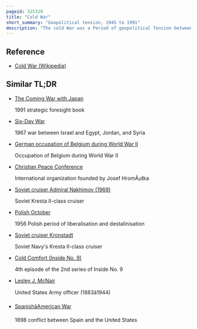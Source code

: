 ```yaml
---
pageid: 325329
title: "Cold War"
short_summary: "Geopolitical tension, 1945 to 1991"
description: "The cold War was a Period of geopolitical Tension between the united States and the soviet Union and their respective Allies the western Bloc and the eastern Bloc that began after World War Ii and lasted until 1991."
---
```


## Reference

- [Cold War (Wikipedia)](https://en.wikipedia.org/?curid=325329)

## Similar TL;DR

- [The Coming War with Japan](/tldr/en/the-coming-war-with-japan)

  1991 strategic foresight book

- [Six-Day War](/tldr/en/six-day-war)

  1967 war between Israel and Egypt, Jordan, and Syria

- [German occupation of Belgium during World War II](/tldr/en/german-occupation-of-belgium-during-world-war-ii)

  Occupation of Belgium during World War II

- [Christian Peace Conference](/tldr/en/christian-peace-conference)

  International organization founded by Josef HromÃ¡dka

- [Soviet cruiser Admiral Nakhimov (1969)](/tldr/en/soviet-cruiser-admiral-nakhimov-1969)

  Soviet Kresta II-class cruiser

- [Polish October](/tldr/en/polish-october)

  1956 Polish period of liberalisation and destalinisation

- [Soviet cruiser Kronstadt](/tldr/en/soviet-cruiser-kronstadt)

  Soviet Navy's Kresta II-class cruiser

- [Cold Comfort (Inside No. 9)](/tldr/en/cold-comfort-inside-no-9)

  4th episode of the 2nd series of Inside No. 9

- [Lesley J. McNair](/tldr/en/lesley-j-mcnair)

  United States Army officer (1883â1944)

- [SpanishâAmerican War](/tldr/en/spanishamerican-war)

  1898 conflict between Spain and the United States
